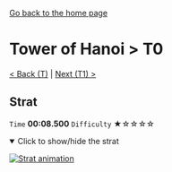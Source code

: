 [Go back to the home page](https://github.com/Doublevil/scbspeedrun)

# Tower of Hanoi > T0

[< Back (T)](https://github.com/Doublevil/scbspeedrun/blob/main/levels/T/T.md) | [Next (T1) >](https://github.com/Doublevil/scbspeedrun/blob/main/levels/T/T1.md)

## Strat

`Time` **00:08.500** `Difficulty` ★☆☆☆☆
<details open>
  <summary>Click to show/hide the strat</summary>

  [![Strat animation](https://github.com/Doublevil/scbspeedrun/blob/main/media/levels/T/T0_Strat.webp)](https://github.com/Doublevil/scbspeedrun/blob/main/media/levels/T/T0_Strat.mp4)
</details>
